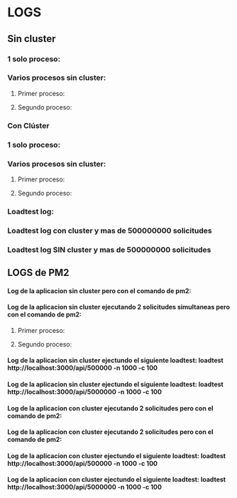 

# LOGS 

## Sin cluster

### 1 solo proceso: 


### Varios procesos sin cluster: 

1. Primer proceso:  


2. Segundo proceso:  



### Con Clúster 

### 1 solo proceso: 


### Varios procesos sin cluster: 

1. Primer proceso:  


2. Segundo proceso: 

### Loadtest log: 


### Loadtest log con cluster y mas de 500000000 solicitudes


### Loadtest log SIN cluster y mas de 500000000 solicitudes



## LOGS de PM2

#### Log de la aplicacion sin cluster pero con el comando de pm2: 

#### Log de la aplicacion sin cluster ejecutando 2 solicitudes simultaneas pero con el comando de pm2: 

1. Primer proceso:  


2. Segundo proceso: 


#### Log de la aplicacion sin cluster ejectundo el siguiente loadtest: loadtest http://localhost:3000/api/500000 -n 1000 -c 100

#### Log de la aplicacion sin cluster ejectundo el siguiente loadtest: loadtest http://localhost:3000/api/5000000 -n 1000 -c 100


#### Log de la aplicacion con cluster  ejecutando 2 solicitudes pero con el comando de pm2: 

#### Log de la aplicacion con cluster  ejecutando 2 solicitudes pero con el comando de pm2:


#### Log de la aplicacion con cluster ejectundo el siguiente loadtest: loadtest http://localhost:3000/api/500000 -n 1000 -c 100


#### Log de la aplicacion con cluster ejectundo el siguiente loadtest: loadtest http://localhost:3000/api/5000000 -n 1000 -c 100

